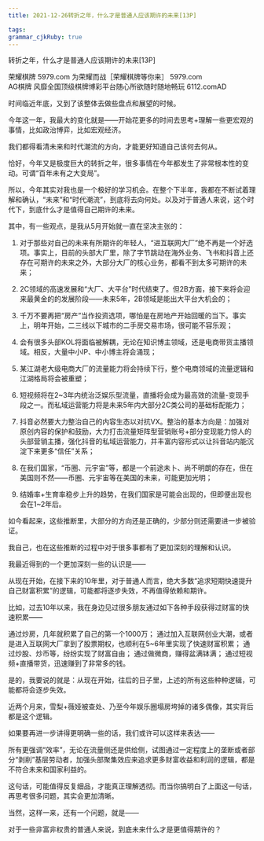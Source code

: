 ```yaml
---
title: 2021-12-26转折之年，什么才是普通人应该期许的未来[13P]

tags: 
grammar_cjkRuby: true
---
```



转折之年，什么才是普通人应该期许的未来[13P]

荣耀棋牌 5979.com
为荣耀而战［荣耀棋牌等你来］
5979.com	
AG棋牌
风靡全国顶级棋牌博彩平台随心所欲随时随地畅玩
6112.comAD

时间临近年底，又到了该整体去做些盘点和展望的时候。


今年这一年，我最大的变化就是——开始花更多的时间去思考+理解一些更宏观的事情，比如政治博弈，比如宏观经济。


我们都得看清未来和时代潮流的方向，才能更好知道自己该何去何从。


恰好，今年又是极度巨大的转折之年，很多事情在今年都发生了非常根本性的变动。可谓“百年未有之大变局”。


所以，今年其实对我也是一个极好的学习机会。在整个下半年，我都在不断试着理解和确认，“未来”和“时代潮流”，到底将去向何处。以及对于普通人来说，这个时代下，到底什么才是值得自己期许的未来。


其中，有一些观点，是我从5月开始就一直在坚决主张的：


1. 对于那些对自己的未来有所期许的年轻人，“进互联网大厂”绝不再是一个好选项。事实上，目前的头部大厂里，除了字节跳动在海外业务、飞书和抖音上还存在可期许的未来之外，大部分大厂的核心业务，都看不到太多可期许的未来；


2. 2C领域的高速发展和“大厂、大平台”时代结束了。但2B方面，接下来将会迎来最黄金的的发展阶段——未来5年，2B领域是能出大平台大机会的；


3. 千万不要再把“房产”当作投资选项，哪怕是在房地产开始回暖的当下。事实上，明年开始，二三线以下城市的二手房交易市场，很可能不容乐观；


4. 会有很多头部KOL将面临被解耦，无论在知识博主领域，还是电商带货主播领域。相反，大量中小IP、中小博主将会涌现；


5. 某江湖老大级电商大厂的流量能力将会持续下行，整个电商领域的流量逻辑和江湖格局将会被重塑；


6. 短视频将在2~3年内统治泛娱乐型流量，直播将会成为最高效的流量-变现手段之一。而私域运营能力将是未来5年内大部分2C类公司的基础标配能力；


7. 抖音必然要大力整治自己的内容生态以对抗VX。整治的基本方向是：加强对原创内容的保护和鼓励，大力打击流量矩阵型营销账号+部分变现能力惊人的头部营销主播，强化抖音的私域运营能力，并丰富内容形式以让抖音站内能沉淀下来更多“信任”关系；


8. 在我们国家，“币圈、元宇宙”等，都是一个前途未卜、尚不明朗的存在，但在美国则不然——币圈、元宇宙等在美国的未来，可能更加光明；


9. 结婚率+生育率稳步上升的趋势，在我们国家是可能会出现的，但即便出现也会在1~2年后。


如今看起来，这些推断里，大部分的方向还是正确的，少部分则还需要进一步被验证。


我自己，也在这些推断的过程中对于很多事都有了更加深刻的理解和认识。


我最近得到的一个更加深刻一些的认识是——


从现在开始，在接下来的10年里，对于普通人而言，绝大多数“追求短期快速提升自己财富积累”的逻辑，可能都将逐步失效，不再值得依赖和期许。


比如，过去10年以来，我在身边见过很多朋友通过如下各种手段获得过财富的快速积累——


通过炒房，几年就积累了自己的第一个1000万；
通过加入互联网创业大潮，或者是进入互联网大厂拿到了股票期权，也顺利在5~6年里实现了快速财富积累；
通过炒股、炒币等，纷纷实现了财富自由；
通过做微商，赚得盆满钵满；
通过短视频+直播带货，迅速赚到了非常多的钱。


是的，我要说的就是：从现在开始，往后的日子里，上述的所有这些种种逻辑，可能都将会逐步失效。


近两个月来，雪梨+薇娅被查处、乃至今年娱乐圈塌房垮掉的诸多偶像，其实背后都是这个逻辑。


如果要再进一步讲得更明确一些的话，我们或许可以这样来表达——


所有更强调“效率”，无论在流量侧还是供给侧，试图通过一定程度上的垄断或者部分“剥削”基层劳动者，加强头部聚集效应来追求更多财富收益和利润的逻辑，都是不符合未来和国家利益的。


这句话，可能值得反复细品，才能真正理解透彻。而当你搞明白了上面这一句话，再思考很多问题，其实会更加清晰。


当然，这样一来，还有一个问题，就是——


对于一些非富非权贵的普通人来说，到底未来什么才是更值得期许的？